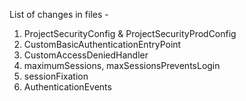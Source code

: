 List of changes in files -

1. ProjectSecurityConfig & ProjectSecurityProdConfig
2. CustomBasicAuthenticationEntryPoint
3. CustomAccessDeniedHandler
4. maximumSessions, maxSessionsPreventsLogin
5. sessionFixation
6. AuthenticationEvents